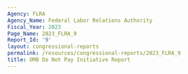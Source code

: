 ```yaml
---
Agency: FLRA
Agency_Name: Federal Labor Relations Authority
Fiscal_Year: 2023
Page_Name: 2023_FLRA_9
Report_Id: '9'
layout: congressional-reports
permalink: /resources/congressional-reports/2023_FLRA_9
title: OMB Do Not Pay Initiative Report
---
```

